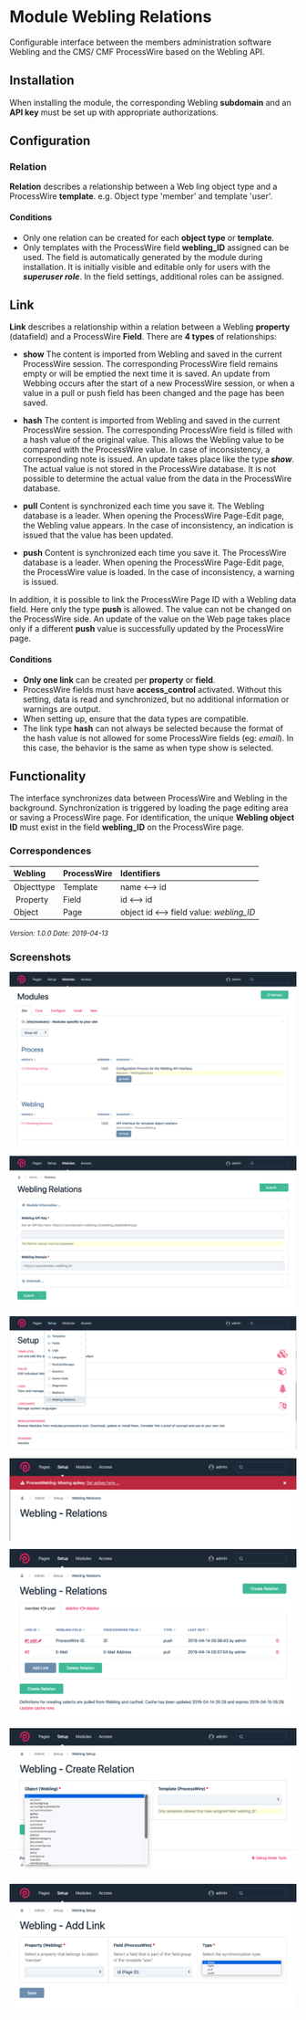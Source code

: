 Module Webling Relations
=========================

Configurable interface between the members administration software Webling and the CMS/ CMF ProcessWire based on the Webling API.

## Installation

When installing the module, the corresponding Webling **subdomain** and an **API key** must be set up with appropriate authorizations.

## Configuration

### Relation
**Relation** describes a relationship between a Web ling object type and a ProcessWire **template**. e.g. Object type 'member' and template 'user'.

#### Conditions
+ Only one relation can be created for each **object type** or **template**.
+ Only templates with the ProcessWire field **webling_ID** assigned can be used. The field is automatically generated by the module during installation. It is initially visible and editable only for users with the _**superuser role**_. In the field settings, additional roles can be assigned.

## Link
**Link** describes a relationship within a relation between a Webling **property** (datafield) and a ProcessWire **Field**. There are **4 types** of relationships:

+ **show**
	The content is imported from Webling and saved in the current ProcessWire session. The corresponding ProcessWire field remains empty or will be emptied the next time it is saved. An update from Webbing occurs after the start of a new ProcessWire session, or when a value in a pull or push field has been changed and the page has been saved.
	
+ **hash**
	The content is imported from Webling and saved in the current ProcessWire session. The corresponding ProcessWire field is filled with a hash value of the original value. This allows the Webling value to be compared with the ProcessWire value. In case of inconsistency, a corresponding note is issued. An update takes place like the type _**show**_. The actual value is not stored in the ProcessWire database. It is not possible to determine the actual value from the data in the ProcessWire database.
	
+ **pull**
	Content is synchronized each time you save it. The Webling database is a leader. When opening the ProcessWire Page-Edit page, the Webling value appears. In the case of inconsistency, an indication is issued that the value has been updated.
	
+ **push**
	Content is synchronized each time you save it. The ProcessWire database is a leader. When opening the ProcessWire Page-Edit page, the ProcessWire value is loaded. In the case of inconsistency, a warning is issued.
	
In addition, it is possible to link the ProcessWire Page ID with a Webling data field. Here only the type **push** is allowed. The value can not be changed on the ProcessWire side. An update of the value on the Web page takes place only if a different **push** value is successfully updated by the ProcessWire page.

#### Conditions
+ **Only one link** can be created per **property** or **field**.
+ ProcessWire fields must have **access_control** activated. Without this setting, data is read and synchronized, but no additional information or warnings are output.
+ When setting up, ensure that the data types are compatible.
+ The link type **hash** can not always be selected because the format of the hash value is not allowed for some ProcessWire fields (eg: *email*). In this case, the behavior is the same as when type show is selected.

## Functionality

The interface synchronizes data between ProcessWire and Webling in the background. Synchronization is triggered by loading the page editing area or saving a ProcessWire page. For identification, the unique **Webling object ID** must exist in the field **webling_ID** on the ProcessWire page.

### Correspondences

| Webling | ProcessWire | Identifiers |
|:--|:--|:--|
| Objecttype | Template | name &xharr; id |
| Property | Field | id &xharr; id |
| Object | Page | object id &xharr; field value: *webling_ID* |

<small>_Version: 1.0.0 Date: 2019-04-13_

## Screenshots

![List of ProcessWire modules](screenshots/install-1-general.png)

![Module config screen](screenshots/install-2-modul-config.png)

![Setup](screenshots/setup-1-path.png)

![Setup if Apikey is missing](screenshots/setup-2-missingapikey.png)

![Overview of relations and links](screenshots/setup-8-full.png)

![Overview of relations and links](screenshots/setup-4-relation-create-object.png)

![Link types](screenshots/setup-7-link-types.png)